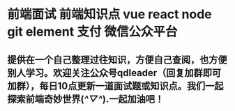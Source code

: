 # 前端面试 前端知识点 vue react node git element 支付 微信公众平台

## 提供在一个自己整理过往知识，方便自己查阅，也方便别人学习。欢迎关注公众号qdleader（回复加群即可加群），每日10点更新一道面试题或知识点。我们一起探索前端奇妙世界(*^▽^*).一起加油吧！
